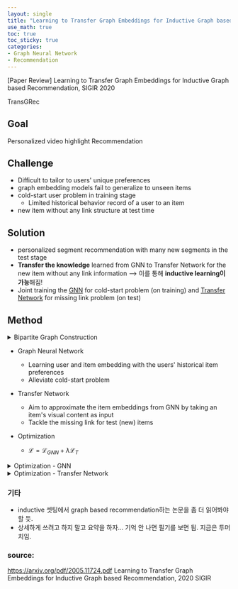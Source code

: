 ```yaml
---
layout: single
title: "Learning to Transfer Graph Embeddings for Inductive Graph based Recommendation, SIGIR 2020"
use_math: true
toc: true
toc_sticky: true
categories:
- Graph Neural Network
- Recommendation
---
```


[Paper Review] Learning to Transfer Graph Embeddings for Inductive Graph based Recommendation, SIGIR 2020

TransGRec

## Goal
Personalized video highlight Recommendation

## Challenge
- Difficult to tailor to users' unique preferences
- graph embedding models fail to generalize to unseen items
- cold-start user problem in training stage
	- Limited historical behavior record of a user to an item
- new item without any link structure at test time

## Solution
- personalized segment recommendation with many new segments in the test stage
- **Transfer the knowledge** learned from GNN to Transfer Network for the new item without any link information --> 이를 통해 **inductive learning이 가능**해짐!
- Joint training the <u>GNN</u> for cold-start problem (on training) and <u>Transfer Network</u> for missing link problem (on test)


## Method
<details>
    <summary>Bipartite Graph Construction</summary>
  
- User의 historical records를 attributed graph(Bipartite Graph)로 나타냄 : User-item(segment) rating matrix (1 if user prefer the item else 0; binary)
</details>

- Graph Neural Network
  - Learning user and item embedding with the users' historical item preferences
  - Alleviate cold-start problem
- Transfer Network
  - Aim to approximate the item embeddings from GNN by taking an item's visual content as input
  - Tackle the missing link for test (new) items

- Optimization
  - $\mathcal{L}=\mathcal{L}_{GNN}+\lambda\mathcal{L}_{T}$
 
<details>
    <summary>Optimization - GNN</summary>


    1. Graph Neural Network
  - Get visual feature from pretrained model(C3D; Convolutional 3D Network)
  - item embedding은 hybrid representation임. free item embedding과 visual embedding을 fusion(이 논문에선 단순히 adding)해서 사용함
    - free item embedding을 adding하는 것은 GNN으로 하여금 content에선 볼 수 없는 collaborative information을 학습할 수 있도록 함
  - 그 뒤엔 일반적인 GNN처럼 사용함. propagation layer에서 neighbors에 대해 pooling하고, central node에 대한 update수행. 마지막엔 prediction layer를 거쳐서 user와 item에 대한 최종 표현을 얻음.
  - 여기선 inductive하다고 볼 수는 없기에, test stage에서 unseen item에 대해 generalize를 한다고 말할 수 없음. 이 논문에선, 이를 아래의 Transfer Network를 따로 둠으로서 inductive learning을 가능케 함.
  - Preference Loss in GNN
    - BPR(Bayesian Personalized Ranking)
   ![](https://images.velog.io/images/yenguage/post/c9326788-3e18-4960-a842-90bff979900f/image.png)
     - $D_a=\{(i,j)|i \in R_a \land j \notin R_a\}$, $R_a$ represents the item set, $a$ is a user, $s$ is a sigmoid function.
     - 즉, $\hat{r}_{ai}$는 positive sample에 대한 user a 의 preference score이고, $\hat{r}_{aj}$는 negative sample에 대한 user a 의 preference score를 말한다. 
     - 따라서, negative sample에 대한 preference score가 0이고 positive sample에 대한 preference score가 1이 되면 loss가 0으로 떨어짐.
</details>


<details>
    <summary>Optimization - Transfer Network</summary>

2. Transfer Network (T)
- test stage에서 unseen node는, user의 rating이 없다. 즉, 그래프 상에선 isolation node라고 볼 수 있다. 
- item의 content feature를 transfer network로 바로 넘긴다. training 과정에서 **transfer network가 GNN의 item embedding을 approximate 할 수 있도록 학습**시킨다. 그래서 test stage에서 unseen node에 대해서도 embedding을 얻을 수 있게 되는 것.
- Transfer Network는 복잡한 구조라기 보단 단순한 MLP로 구성된다. 
- 이 논문에서 제안하는 Transfer Network optimize 방법으로 두가지를 제안한다.
  - Euclidean distance based Loss (TransGrec-E)
    - GNN으로부터 얻은 embedding과 Transfer Network로부터 얻은 임베딩을 비교하기 위한 목적
    
  ![](https://images.velog.io/images/yenguage/post/eca2dd7b-c421-4438-b22a-d57a0dd40cd1/image.png)
  - Adversarial Loss (TransGrec-A)
    - 이 부분이 굳이..? 싶기도 하면서 재밌는 부분인데 ~~(empirical하게 이게 성능이 더 좋아서일 가능성이 높겠지..?)~~, GAN처럼 discriminator와 generator 개념이 등장한다. transfer network로부터 얻은 item embedding이 (fake)가 되는 것이고, GNN으로부터 얻은 item embedding이 (real)이 되는 것.
    - 이를 위해서 discriminator network(D)를 따로 둔다. Transfer Network와 마찬가지로 MLP를 쓴다. 
    - Loss는 GAN loss와 똑같이 디자인했다.
</details>


### 기타
- inductive 셋팅에서 graph based recommendation하는 논문을 좀 더 읽어봐야 할 듯. 
- 상세하게 쓰려고 하지 말고 요약을 하자... 기억 안 나면 필기를 보면 됨. 지금은 투머치임.


### source:
https://arxiv.org/pdf/2005.11724.pdf
Learning to Transfer Graph Embeddings for Inductive Graph based Recommendation, 2020 SIGIR